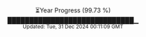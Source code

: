 <p align="center">
⏳Year Progress (99.73 %)<br>
█████████████████████████████▁ <br>
<sub>Updated: Tue, 31 Dec 2024 00:11:09 GMT</sub>
</p>

